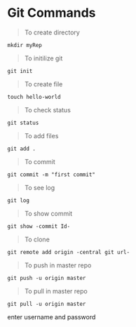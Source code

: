 # Git Commands

> To create directory
```
mkdir myRep
```

> To initilize git
```
git init
```

> To create file
```
touch hello-world
```

> To check status
```
git status
```

> To add files
```
git add .
```

> To commit
```
git commit -m "first commit"
```

> To see log
```
git log
```

> To show commit
```
git show -commit Id-
```

> To clone
```
git remote add origin -central git url-
```

> To push in master repo

```
git push -u origin master
```

> To pull in master repo

```
git pull -u origin master
```

enter username and password





